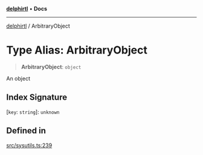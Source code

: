[**delphirtl**](../README.md) • **Docs**

***

[delphirtl](../globals.md) / ArbitraryObject

# Type Alias: ArbitraryObject

> **ArbitraryObject**: `object`

An object

## Index Signature

 \[`key`: `string`\]: `unknown`

## Defined in

[src/sysutils.ts:239](https://github.com/chuacw/delphirtl/blob/43018ba067448e7ddb820bbba64235119b6becfc/src/sysutils.ts#L239)
